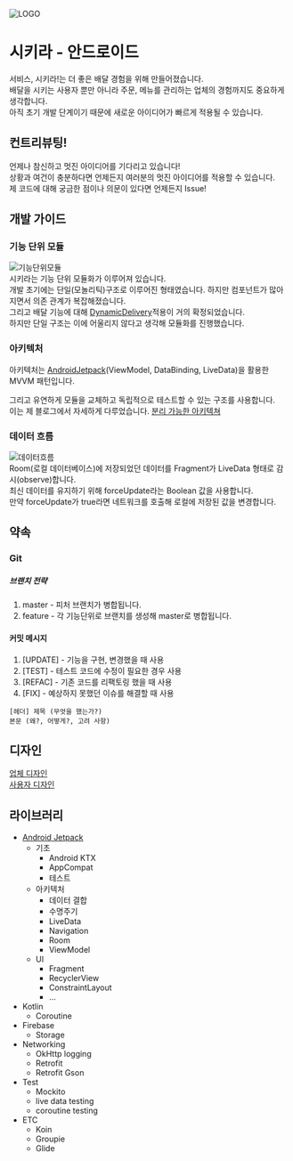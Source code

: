 ![LOGO](https://user-images.githubusercontent.com/48894871/72348358-9b75f680-371d-11ea-8d1a-4260a06d5468.png)

# 시키라 - 안드로이드

서비스, 시키라!는 더 좋은 배달 경험을 위해 만들어졌습니다.  
배달을 시키는 사용자 뿐만 아니라 주문, 메뉴를 관리하는 업체의 경험까지도 중요하게 생각합니다.  
아직 초기 개발 단계이기 때문에 새로운 아이디어가 빠르게 적용될 수 있습니다.

## 컨트리뷰팅!
언제나 참신하고 멋진 아이디어를 기다리고 있습니다!   
상황과 여건이 충분하다면 언제든지 여러분의 멋진 아이디어를 적용할 수 있습니다.  
제 코드에 대해 궁금한 점이나 의문이 있다면 언제든지 Issue!

## 개발 가이드

### 기능 단위 모듈
![기능단위모듈](https://user-images.githubusercontent.com/36754680/75871089-5cc40900-5e4f-11ea-9965-ac1c5f492810.png)  
시키라는 기능 단위 모듈화가 이루어져 있습니다.  
개발 초기에는 단일(모놀리틱)구조로 이루어진 형태였습니다. 하지만 컴포넌트가 많아지면서 의존 관계가 복잡해졌습니다.  
그리고 배달 기능에 대해 [DynamicDelivery](https://developer.android.com/guide/app-bundle/dynamic-delivery)적용이 거의 확정되었습니다.  
하지만 단일 구조는 이에 어울리지 않다고 생각해 모듈화를 진행했습니다.  

### 아키텍처
아키텍처는 [AndroidJetpack](https://developer.android.com/jetpack/?gclid=Cj0KCQiAwP3yBRCkARIsAABGiPoQ4aLdFUSMcbfMnK9F39SH7PUfBiX9eUtjrwwH0w_oZPKtGnmGzfgaAq1FEALw_wcB)(ViewModel, DataBinding, LiveData)을 활용한 MVVM 패턴입니다.  
  
그리고 유연하게 모듈을 교체하고 독립적으로 테스트할 수 있는 구조를 사용합니다.  
이는 제 블로그에서 자세하게 다루었습니다. [분리 가능한 아키텍쳐](https://medium.com/@dikolight203/%EA%B5%90%EC%B2%B4-%EA%B0%80%EB%8A%A5%ED%95%9C-%EC%95%88%EB%93%9C%EB%A1%9C%EC%9D%B4%EB%93%9C-%EC%95%84%ED%82%A4%ED%85%8D%EC%B2%98-af1bff55715)  
  
### 데이터 흐름
![데이터흐름](https://user-images.githubusercontent.com/36754680/75874150-83387300-5e54-11ea-99db-ee8c127e8f4e.png)  
Room(로컬 데이터베이스)에 저장되었던 데이터를 Fragment가 LiveData 형태로 감시(observe)합니다.  
최신 데이터를 유지하기 위해 forceUpdate라는 Boolean 값을 사용합니다.  
만약 forceUpdate가 true라면 네트워크를 호출해 로컬에 저장된 값을 변경합니다. 


## 약속
### Git

##### 브랜치 전략

1. master - 피처 브랜치가 병합됩니다.  
2. feature - 각 기능단위로 브랜치를 생성해 master로 병합됩니다.

#### 커밋 메시지

1. [UPDATE] - 기능을 구현, 변경했을 때 사용
2. [TEST] - 테스트 코드에 수정이 필요한 경우 사용
3. [REFAC] - 기존 코드를 리팩토링 했을 때 사용
4. [FIX] - 예상하지 못했던 이슈를 해결할 때 사용

```
[헤더] 제목 (무엇을 했는가?)
본문 (왜?, 어떻게?, 고려 사항)  
```

## 디자인
[업체 디자인](https://www.figma.com/file/uKd5WlaWOaY9DmFg6OxSDq/Wireframe?node-id=2%3A2)  
[사용자 디자인](https://www.figma.com/file/uKd5WlaWOaY9DmFg6OxSDq/Wireframe?node-id=20%3A12)

## 라이브러리
* [Android Jetpack](https://developer.android.com/jetpack/?gclid=Cj0KCQiAwP3yBRCkARIsAABGiPqdj2dwHr5d0lsRM7dkP4c9A3Ih-e2C-CHnM26xGD89-tdQpWOGes8aAlzjEALw_wcB)  
   * 기초
      * Android KTX
      * AppCompat
      * 테스트
   * 아키텍처
      * 데이터 결합
      * 수명주기
      * LiveData
      * Navigation
      * Room
      * ViewModel
   * UI
      * Fragment
      * RecyclerView
      * ConstraintLayout
      * ...
* Kotlin 
   * Coroutine
* Firebase
   * Storage
* Networking
   * OkHttp logging
   * Retrofit
   * Retrofit Gson
* Test
   * Mockito
   * live data testing
   * coroutine testing
* ETC
   * Koin
   * Groupie
   * Glide
